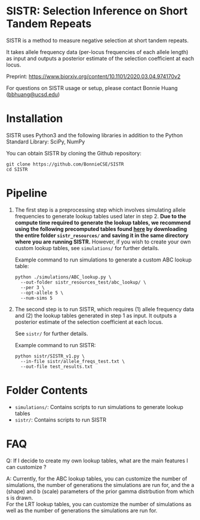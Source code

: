 # SISTR: Selection Inference on Short Tandem Repeats 
SISTR is a method to measure negative selection at short tandem repeats.  

It takes allele frequency data (per-locus frequencies of each allele length) as input and outputs a posterior estimate of the selection coefficient at each locus.  

Preprint: https://www.biorxiv.org/content/10.1101/2020.03.04.974170v2

For questions on SISTR usage or setup, please contact Bonnie Huang (bbhuang@ucsd.edu)  

# Installation
SISTR uses Python3 and the following libraries in addition to the Python Standard Library: SciPy, NumPy

You can obtain SISTR by cloning the Github repository:

```
git clone https://github.com/BonnieCSE/SISTR
cd SISTR
```

# Pipeline
1. The first step is a preprocessing step which involves simulating allele frequencies to generate lookup tables used later in step 2. **Due to the compute time required to generate the lookup tables, we recommend using the following precomputed tables found [here](https://drive.google.com/drive/folders/1p_QoSQ7gzs7hVEwfJyhGMT-ELXZcWoA_?usp=sharing) by downloading the entire folder `sistr_resources/` and saving it in the same directory where you are running SISTR.** However, if you wish to create your own custom lookup tables, see `simulations/` for further details. 
   
   Example command to run simulations to generate a custom ABC lookup table:    
   ```
   python ./simulations/ABC_lookup.py \
     --out-folder sistr_resources_test/abc_lookup/ \
     --per 3 \
     --opt-allele 5 \
     --num-sims 5
   ```

2. The second step is to run SISTR, which requires (1) allele frequency data and (2) the lookup tables generated in step 1 as input. It outputs a posterior estimate of the selection coefficient at each locus. 

   See `sistr/` for further details.

   Example command to run SISTR:  
   ```
   python sistr/SISTR_v1.py \
     --in-file sistr/allele_freqs_test.txt \
     --out-file test_results.txt 
   ```

# Folder Contents
* `simulations/`: Contains scripts to run simulations to generate lookup tables
* `sistr/`: Contains scripts to run SISTR

# FAQ
Q: If I decide to create my own lookup tables, what are the main features I can customize ?  

A: Currently, for the ABC lookup tables, you can customize the number of simulations, the number of generations the simulations are run for, and the a (shape) and b (scale) parameters of the prior gamma distrbution from which s is drawn.  
For the LRT lookup tables, you can customize the number of simulations as well as the number of generations the simulations are run for.